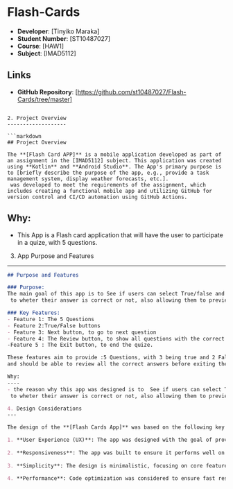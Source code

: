 # Flash-Cards
- **Developer**: [Tinyiko Maraka]
- **Student Number**: [ST10487027]
- **Course**: [HAW1]
- **Subject**: [IMAD5112]

## Links
- **GitHub Repository**: [https://github.com/st10487027/Flash-Cards/tree/master]

```

2. Project Overview
-------------------

```markdown
## Project Overview

The **[Flash Card APP]** is a mobile application developed as part of an assignment in the [IMAD5112] subject. This application was created using **Kotlin** and **Android Studio**. The App's primary purpose is to [briefly describe the purpose of the app, e.g., provide a task management system, display weather forecasts, etc.].
 was developed to meet the requirements of the assignment, which includes creating a functional mobile app and utilizing GitHub for version control and CI/CD automation using GitHub Actions.
```

Why:
----
- This App is a Flash card application that will have the user to participate in a quize, with 5 questions.

3. App Purpose and Features
---------------------------

```markdown
## Purpose and Features

### Purpose:
The main goal of this app is to See if users can select True/false and get the necessary feedback with regards,
 to wheter their answer is correct or not, also allowing them to preview the right answers once they are done.

### Key Features:
- Feature 1: The 5 Questions
- Feature 2:True/False buttons
- Feature 3: Next button, to go to next question
- Feature 4: The Review button, to show all questions with the correct answers.
-Feature 5 : The Exit button, to end the quize.

These features aim to provide :5 Questions, with 3 being true and 2 False, the user should be able to choose the answe they think is correct
and should be able to review all the correct answers before exiting the app.

Why:
----
- the reason why this app was designed is to  See if users can select True/false and get the necessary feedback with regards,
 to wheter their answer is correct or not, also allowing them to preview the right answers once they are done.

4. Design Considerations
---

The design of the **[Flash Cards App]** was based on the following key considerations:

1. **User Experience (UX)**: The app was designed with the goal of providing an intuitive and easy-to-navigate user interface, ensuring a seamless user experience.
   
2. **Responsiveness**: The app was built to ensure it performs well on different screen sizes, with particular attention to device compatibility.
   
3. **Simplicity**: The design is minimalistic, focusing on core features without overwhelming the user.
   
4. **Performance**: Code optimization was considered to ensure fast response times and low battery usage.
```

